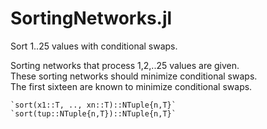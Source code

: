 # SortingNetworks.jl
Sort 1..25 values with conditional swaps.

Sorting networks that process 1,2,..25 values are given.  
These sorting networks should minimize conditional swaps.  
The first sixteen are known to minimize conditional swaps.  
    
    `sort(x1::T, .., xn::T)::NTuple{n,T}`  
    `sort(tup::NTuple{n,T})::NTuple{n,T}`  
